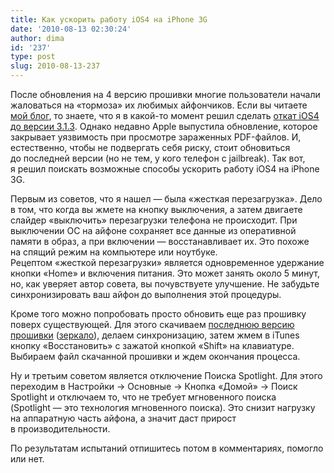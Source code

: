 ```yaml
---
title: Как ускорить работу iOS4 на iPhone 3G
date: '2010-08-13 02:30:24'
author: dima
id: '237'
type: post
slug: 2010-08-13-237
---
```


После обновления на 4 версию прошивки многие пользователи начали жаловаться на «тормоза» их любимых айфончиков. Если вы читаете [мой блог](https://dimapolyakov.ru), то знаете, что я в какой-то момент решил сделать [откат iOS4 до версии 3.1.3](/blog/kak_otkatit_proshivku_4_0_do_3_1_3_na_iphone_3g/2010-07-28-227). Однако недавно Apple выпустила обновление, которое закрывает уязвимость при просмотре зараженных PDF-файлов. И, естественно, чтобы не подвергать себя риску, стоит обновиться до последней версии (но не тем, у кого телефон с jailbreak). Так вот, я решил поискать возможные способы ускорить работу iOS4 на iPhone 3G.

Первым из советов, что я нашел — была «жесткая перезагрузка». Дело в том, что когда вы жмете на кнопку выключения, а затем двигаете слайдер «выключить» перезагрузки телефона не происходит. При выключении ОС на айфоне сохраняет все данные из оперативной памяти в образ, а при включении — восстанавливает их. Это похоже на спящий режим на компьютере или ноутбуке.  
Рецептом «жесткой перезагрузки» является одновременное удержание кнопки «Home» и включения питания. Это может занять около 5 минут, но, как уверяет автор совета, вы почувствуете улучшение. Не забудьте синхронизировать ваш айфон до выполнения этой процедуры.

Кроме того можно попробовать просто обновить еще раз прошивку поверх существующей. Для этого скачиваем [последнюю версию прошивки](http://depositfiles.com/files/wt2jznlgj "http://appldnld.apple.com/iPhone4/061-8802.20100811.XcfpR/iPhone1,2_4.0.2_8A400_Restore.ipsw") ([зеркало](http://appldnld.apple.com/iPhone4/061-8802.20100811.XcfpR/iPhone1,2_4.0.2_8A400_Restore.ipsw "http://appldnld.apple.com/iPhone4/061-8802.20100811.XcfpR/iPhone1,2_4.0.2_8A400_Restore.ipsw")), делаем синхронизацию, затем жмем в iTunes кнопку «Восстановить» с зажатой кнопкой «Shift» на клавиатуре. Выбираем файл скачанной прошивки и ждем окончания процесса.

Ну и третьим советом является отключение Поиска Spotlight. Для этого переходим в Настройки → Основные → Кнопка «Домой» → Поиск Spotlight и отключаем то, что не требует мгновенного поиска (Spotlight — это технология мгновенного поиска). Это снизит нагрузку на аппаратную часть айфона, а значит даст прирост в производительности.

По результатам испытаний отпишитесь потом в комментариях, помогло или нет.